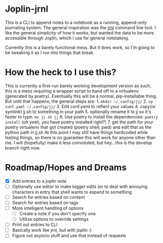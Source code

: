 # Joplin-jrnl
This is a CLI to append notes to a notebook as a running, append-only journaling system.  The general inspiration was the [jrnl](https://jrnl.sh/en/stable/) command line tool.  I like the general simplicity of how it works, but wanted the data to be more accessible through Joplin, which I use for general notetaking.

Currently this is a barely functional mess.  But it does work, so I'm going to
be tweaking it as I run into things that break.

# How the heck to I use this?
This is currently a first-run barely working
development version as such, this is a mess requiring a wrapper script to hand
off to a virtualenv (generated by poetry).  Eventually this will be a normal,
pip-installable thing.  But until that happens, the general steps are:
    1. `mkdir ~/.config/jj/`
    2. `cp conf.yaml ~/.config/jj/`
    3. Edit conf.yaml to reflect your values
    4. copy(or symlink) jj.sh to something in your path
    5. optionally rename it to jj so it's faster to type: `mv jj.sh jj`
    6. Use poetry to install the dependencies: `poetry install` (oh yeah, you have
       poetry installed right?)
    7. get the path for your poetry virtualenv that got created (poetry shell; pwd)
       and edit that as the python path in jj.sh
At this point I may still have things hardcoded while testing things, so there
is no guarantee this will work for anyone other than me.  I will (hopefully)
make it less convoluted, but hey...this is the develop branch right now.

# Roadmap/Hopes and Dreams
- [x] Add entries to a joplin note
- [ ] Optionally use editor to make bigger edits (or to deal with annoying
    characters in entry that shell wants to expand to something
- [ ] Search for entries based on content
- [ ] Search for entries based on tags
- [ ] More intelligent handling of options
    - [ ] Create a note if you don't specify one
    - [ ] Utilize options to override settings
- [ ] Print out entries to CLI
- [ ] Basically work like jrnl, but with joplin :)
- [ ] Figure out asyncio stuff and use that instead of requests
